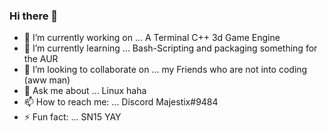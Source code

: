 ### Hi there 👋

- 🔭 I’m currently working on ... A Terminal C++ 3d Game Engine
- 🌱 I’m currently learning ... Bash-Scripting and packaging something for the AUR
- 👯 I’m looking to collaborate on ... my Friends who are not into coding (aww man)
- 💬 Ask me about ... Linux haha
- 📫 How to reach me: ... Discord Majestix#9484
- ⚡ Fun fact: ... SN15 YAY

